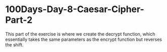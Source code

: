 # 100Days-Day-8-Caesar-Cipher-Part-2
This part of the exercise is where we create the decrypt function, which essentially takes the same parameters as the encrypt function but reverses the shift.
